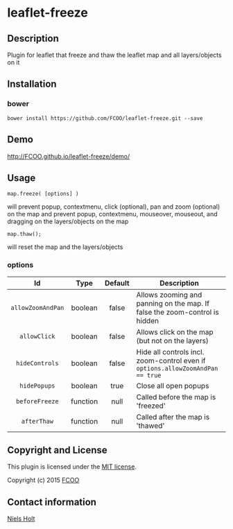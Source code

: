 # leaflet-freeze
>


## Description
Plugin for leaflet that freeze and thaw the leaflet map and all layers/objects on it

## Installation
### bower
`bower install https://github.com/FCOO/leaflet-freeze.git --save`

## Demo
http://FCOO.github.io/leaflet-freeze/demo/ 

## Usage

	map.freeze( [options] )
will prevent popup, contextmenu, click (optional), pan and zoom (optional) on the map and prevent popup, contextmenu, mouseover, mouseout, and dragging on the layers/objects on the map


	map.thaw();
will reset the map and the layers/objects



### options
| Id | Type | Default | Description |
| :--: | :--: | :-----: | --- |
| `allowZoomAndPan` | boolean | false | Allows zooming and panning on the map. If false the zoom-control is hidden
| `allowClick` | boolean | false | Allows click on the map (but not on the layers) |
| `hideControls` | boolean | false | Hide all controls incl. zoom-control even if `options.allowZoomAndPan == true`|
| `hidePopups` | boolean | true | Close all open popups |
| `beforeFreeze` | function| null | Called before the map is 'freezed'
| `afterThaw` | function| null | Called after the map is 'thawed'


## Copyright and License
This plugin is licensed under the [MIT license](https://github.com/FCOO/leaflet-freeze/LICENSE).

Copyright (c) 2015 [FCOO](https://github.com/FCOO)

## Contact information

[Niels Holt](http://github.com/NielsHolt)

